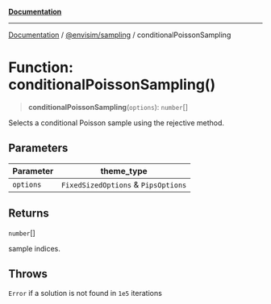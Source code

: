 [**Documentation**](../../../README.md)

---

[Documentation](../../../README.md) / [@envisim/sampling](../README.md) / conditionalPoissonSampling

# Function: conditionalPoissonSampling()

> **conditionalPoissonSampling**(`options`): `number`[]

Selects a conditional Poisson sample using the rejective method.

## Parameters

| Parameter | theme_type                          |
| --------- | ----------------------------------- |
| `options` | `FixedSizedOptions` & `PipsOptions` |

## Returns

`number`[]

sample indices.

## Throws

`Error` if a solution is not found in `1e5` iterations
